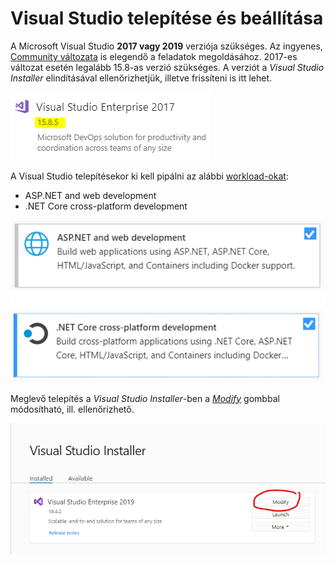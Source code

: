 # Visual Studio telepítése és beállítása

A Microsoft Visual Studio **2017 vagy 2019** verziója szükséges. Az ingyenes, [Community változata](https://visualstudio.microsoft.com/vs/community/) is elegendő a feladatok megoldásához. 2017-es változat esetén legalább 15.8-as verzió szükséges. A verziót a _Visual Studio Installer_ elindításával ellenőrizhetjük, illetve frissíteni is itt lehet.

![Visual Studio verzió](images/visual-studio/vs-verzio.png)

A Visual Studio telepítésekor ki kell pipálni az alábbi [workload-okat](https://docs.microsoft.com/en-us/visualstudio/install/install-visual-studio?view=vs-2019#step-4---choose-workloads):

- ASP.NET and web development
- .NET Core cross-platform development

![Visual Studio workloadok](images/visual-studio/vs-workload.png)

Meglevő telepítés a _Visual Studio Installer_-ben a [_Modify_](https://docs.microsoft.com/en-us/visualstudio/install/modify-visual-studio?view=vs-2019) gombbal módosítható, ill. ellenőrizhető.

![Visual Studio komponensek telepítése](images/visual-studio/vs-installer-modify.png)
